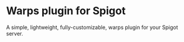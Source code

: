 # Warps plugin for Spigot

A simple, lightweight, fully-customizable, warps plugin for your Spigot server.
